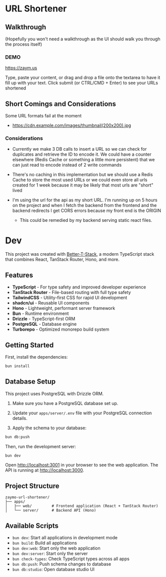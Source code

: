 # URL Shortener

## Walkthrough

(Hopefully you won't need a walkthrough as the UI should walk you through the process itself)

### DEMO

https://zaym.us

Type, paste your content, or drag and drop a file onto the textarea to have it fill up with your text. Click submit (or CTRL/CMD + Enter) to see your URLs shortened

## Short Comings and Considerations

Some URL formats fail at the moment

- https://cdn.example.com/images/thumbnail(200x200).jpg

### Considerations

- Currently we make 3 DB calls to insert a URL so we can check for duplicates and retrieve the ID to encode it. We could
  have a counter elsewhere (Redis Cache or something a little more persistent) that we can just read
  to encode instead of 2 write commands

- There's no caching in this implementation but we should use a Redis Cache to store the most used URLs
  or we could even store all urls created for 1 week because it may be likely that most urls are "short" lived

- I'm using the url for the api as my short URL. I'm running up on 5 hours on the project and when I fetch
  the backend from the frontend and the backend redirects I get CORS errors because my front end is the ORIGIN
  - This could be remedied by my backend serving static react files.

# Dev

This project was created with [Better-T-Stack](https://github.com/AmanVarshney01/create-better-t-stack), a modern TypeScript stack that combines React, TanStack Router, Hono, and more.

## Features

- **TypeScript** - For type safety and improved developer experience
- **TanStack Router** - File-based routing with full type safety
- **TailwindCSS** - Utility-first CSS for rapid UI development
- **shadcn/ui** - Reusable UI components
- **Hono** - Lightweight, performant server framework
- **Bun** - Runtime environment
- **Drizzle** - TypeScript-first ORM
- **PostgreSQL** - Database engine
- **Turborepo** - Optimized monorepo build system

## Getting Started

First, install the dependencies:

```bash
bun install
```

## Database Setup

This project uses PostgreSQL with Drizzle ORM.

1. Make sure you have a PostgreSQL database set up.
2. Update your `apps/server/.env` file with your PostgreSQL connection details.

3. Apply the schema to your database:

```bash
bun db:push
```

Then, run the development server:

```bash
bun dev
```

Open [http://localhost:3001](http://localhost:3001) in your browser to see the web application.
The API is running at [http://localhost:3000](http://localhost:3000).

## Project Structure

```
zaymo-url-shortener/
├── apps/
│   ├── web/         # Frontend application (React + TanStack Router)
│   └── server/      # Backend API (Hono)
```

## Available Scripts

- `bun dev`: Start all applications in development mode
- `bun build`: Build all applications
- `bun dev:web`: Start only the web application
- `bun dev:server`: Start only the server
- `bun check-types`: Check TypeScript types across all apps
- `bun db:push`: Push schema changes to database
- `bun db:studio`: Open database studio UI
